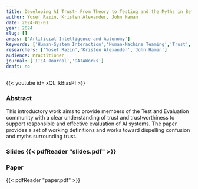 ```yaml
---
title: Developing AI Trust- From Theory to Testing and the Myths in Between
author: Yosef Razin, Kristen Alexander, John Haman
date: 2024-01-01
year: 2024
slug: []
areas: ['Artificial Intelligence and Autonomy']
keywords: ['Human-System Interaction','Human-Machine Teaming','Trust','Trustworthiness','AI','Behavioral Measures']
researchers: ['Yosef Razin','Kristen Alexander','John Haman']
audience: Practitioner
journal: ['ITEA Journal','DATAWorks']
draft: no
---
```


{{< youtube id= xQL_kBiasPI >}}

### Abstract

This introductory work aims to provide members of the Test and Evaluation community with a clear understanding of trust and trustworthiness to support responsible and effective evaluation of AI systems.  The paper provides a set of working definitions and works toward dispelling confusion and myths surrounding trust.

### Slides {{< pdfReader "slides.pdf" >}}

### Paper 
 {{< pdfReader "paper.pdf" >}}


